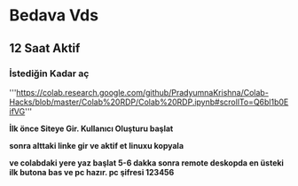 # Bedava Vds

## 12 Saat Aktif

### İstediğin Kadar aç

'''https://colab.research.google.com/github/PradyumnaKrishna/Colab-Hacks/blob/master/Colab%20RDP/Colab%20RDP.ipynb#scrollTo=Q6bl1b0EifVG'''

 

**İlk önce Siteye Gir. Kullanıcı Oluşturu başlat**

**sonra alttaki linke gir ve aktif et linuxu kopyala**

**ve colabdaki yere yaz başlat 5-6 dakka sonra remote deskopda en üsteki ilk butona bas ve pc hazır. pc şifresi 123456**
